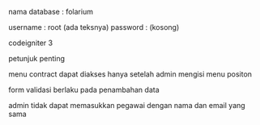 nama database : folarium

username : root (ada teksnya)
password :      (kosong)

codeigniter 3

petunjuk penting 

menu contract dapat diakses hanya setelah admin mengisi menu positon

form validasi berlaku pada penambahan data

admin tidak dapat memasukkan pegawai dengan nama dan email yang sama 
